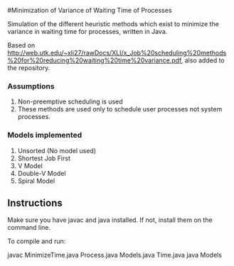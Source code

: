 #Minimization of Variance of Waiting Time of Processes

Simulation of the different heuristic methods which exist to minimize the variance in waiting time for processes, written in Java.

Based on http://web.utk.edu/~xli27/rawDocs/XLI/x_Job%20scheduling%20methods%20for%20reducing%20waiting%20time%20variance.pdf, also added to the repository.

### Assumptions
1. Non-preemptive scheduling is used
2. These methods are used only to schedule user processes not system processes.

### Models implemented

1. Unsorted (No model used)
2. Shortest Job First
3. V Model
4. Double-V Model
5. Spiral Model


## Instructions

Make sure you have javac and java installed. If not, install them on the command line.

To compile and run:

javac MinimizeTime.java Process.java Models.java Time.java
java Models

